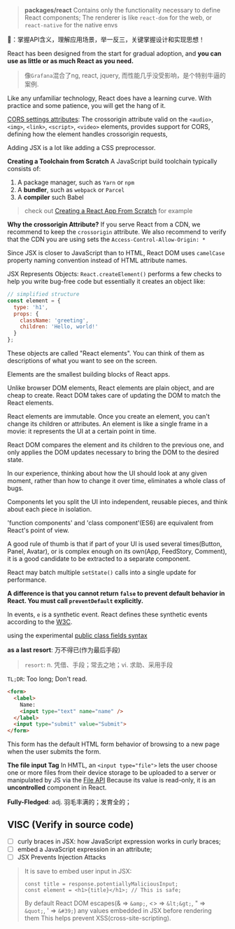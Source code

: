 
> **packages/react**
> Contains only the functionality necessary to define React components;
> The renderer is like `react-dom` for the web, or `react-native` for the native envs

🎯：掌握API含义，理解应用场景，举一反三，关键掌握设计和实现思想！

React has been designed from the start for gradual adoption, and **you can use as little or as much React as you need.**
> 像`Grafana`混合了ng, react, jquery, 而性能几乎没受影响，是个特别牛逼的案例.

Like any unfamiliar technology, React does have a learning curve. With practice and some patience, you will get the hang of it.

[CORS settings attributes](https://developer.mozilla.org/zh-CN/docs/Web/HTML/CORS_settings_attributes): The crossorigin attribute valid on the `<audio>`, `<img>`, `<link>`, `<script>`, `<video>` elements, provides support for CORS, defining how the element handles crossorigin requests, 


Adding JSX is a lot like adding a CSS preprocessor. 

**Creating a Toolchain from Scratch**
A JavaScript build toolchain typically consists of:
1. A package manager, such as `Yarn` or `npm`
2. A **bundler**, such as `webpack` or `Parcel`
3. A **compiler** such Babel
> check out [Creating a React App From Scratch](https://blog.usejournal.com/creating-a-react-app-from-scratch-f3c693b84658) for example


**Why the crossorigin Attribute?**
If you serve React from a CDN, we recommend to keep the `crossorigin` attribute.
We also recommend to verify that the CDN you are using sets the `Access-Control-Allow-Origin: *`


Since JSX is closer to JavaScript than to HTML, React DOM uses `camelCase` property naming convention instead of HTML attribute names.

JSX Represents Objects: `React.createElement()` performs a few checks to help you write bug-free code but essentially it creates an object like:
```javascript
// simplified structure
const element = {
  type: 'h1',
  props: {
    className: 'greeting',
    children: 'Hello, world!'
  }
};
```
These objects are called "React elements". You can think of them as descriptions of what you want to see on the screen.


Elements are the smallest building blocks of React apps.

Unlike browser DOM elements, React elements are plain object, and are cheap to create. React DOM takes care of updating the DOM to match the React elements.

React elements are immutable. Once you create an element, you can't change its children or attributes. An element is like a single frame in a movie: it represents the UI at a certain point in time.

React DOM compares the element and its children to the previous one, and only applies the DOM updates necessary to bring the DOM to the desired state.

In our experience, thinking about how the UI should look at any given moment, rather than how to change it over time, eliminates a whole class of bugs.

Components let you split the UI into independent, reusable pieces, and think about each piece in isolation.

'function components' and 'class component'(ES6) are equivalent from React's point of view.

A good rule of thumb is that if part of your UI is used several times(Button, Panel, Avatar), or is complex enough on its own(App, FeedStory, Comment), it is a good candidate to be extracted to a separate component.

React may batch multiple `setState()` calls into a single update for performance.

**A difference is that you cannot return `false` to prevent default behavior in React. You must call `preventDefault` explicitly.**

In events, `e` is a synthetic event. React defines these synthetic events according to the [W3C](https://www.w3.org/TR/DOM-Level-3-Events/).

using the experimental [public class fields syntax](https://babeljs.io/docs/en/babel-plugin-proposal-class-properties)

**as a last resort**: 万不得已(作为最后手段)
> `resort`: n. 凭借、手段；常去之地；vi. 求助、采用手段
 
`TL;DR`: Too long; Don't read.

```html
<form>
  <label>
    Name: 
    <input type="text" name="name" />
  </label>
  <input type="submit" value="Submit">
</form>
```
This form has the default HTML form behavior of browsing to a new page when the user submits the form.


**The file input Tag**
In HMTL, an `<input type="file">` lets the user choose one or more files from their device storage to be uploaded to a server or manipulated by JS via the [File API](https://developer.mozilla.org/en-US/docs/Web/API/File/Using_files_from_web_applications)
Because its value is read-only, it is an **uncontrolled** component in React. 

**Fully-Fledged**: adj. 羽毛丰满的；发育全的；





## VISC (Verify in source code)
- [ ] curly braces in JSX: how JavaScript expression works in curly braces;
- [ ] embed a JavaScript expression in an attribute;
- [ ] JSX Prevents Injection Attacks
> It is save to embed user input in JSX:
> ``` JSX
> const title = response.potentiallyMaliciousInput;
> const element = <h1>{title}</h1>; // This is safe;
> ```
> By default React DOM escapes(& => `&amp;`, <> => `&lt;&gt;`, " => `&quot;`, ' => `&#39;`) any values embedded in JSX before rendering them 
> This helps prevent XSS(cross-site-scripting).



